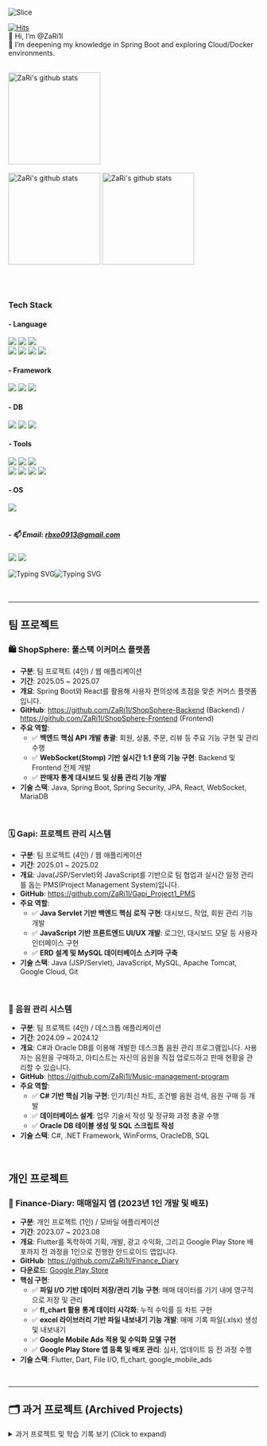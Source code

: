 ![Slice](https://capsule-render.vercel.app/api?type=slice&height=100&color=0:AAB8C6,100:29384E&text=ZaRi1l's%20GitHub&section=header&fontColor=ffffff&fontAlign=76&fontAlignY=30&rotate=6.5&animation=fadeIn&fontSize=49)

[![Hits](https://hitmeup-backend-593087166771.asia-northeast1.run.app/api/count/increment?url=https%3A%2F%2Fgithub.com%2FZaRi1l&title=hits&title_bg=555555&count_bg=3cc6c8&edge_flat=false)](https://github.com/ZaRi1l)
<br>
👋 Hi, I’m @ZaRi1l  </br>
🌱 I’m deepening my knowledge in Spring Boot and exploring Cloud/Docker environments.
</br></br>


<a href="https://solved.ac/profile/rbxo0913"><img align="center" style="height:185px" src="http://mazassumnida.wtf/api/v2/generate_badge?boj=rbxo0913" alt="ZaRi's github stats" /></a> 
<br> <br>
<a href="https://github.com/ZaRi1l"><img align="center" style="height:185px" src="https://github-readme-stats.vercel.app/api?username=ZaRi1l&show_icons=true&theme=tokyonight" alt="ZaRi's github stats" /></a>
<a href="https://github.com/ZaRi1l"><img align="center" style="height:185px" src="https://github-readme-stats.vercel.app/api/top-langs/?username=ZaRi1l&layout=compact&theme=tokyonight" alt="ZaRi's github stats" /></a>

</br></br>

### Tech Stack </br>
#### - Language </br>
<img src="https://img.shields.io/badge/Java-ED8B00?style=for-the-badge&logo=openjdk&logoColor=white"/> <img src="https://img.shields.io/badge/JavaScript-F7DF1E?style=for-the-badge&logo=JavaScript&logoColor=white"/> <img src="https://img.shields.io/badge/C%23-239120?style=for-the-badge&logo=c-sharp&logoColor=white"/>
</br>
<img src="https://img.shields.io/badge/Python-3776AB?style=for-the-badge&logo=python&logoColor=white"/> <img src="https://img.shields.io/badge/Dart-0175C2?style=for-the-badge&logo=dart&logoColor=white"/> 
<img src="https://img.shields.io/badge/HTML5-E34F26?style=for-the-badge&logo=html5&logoColor=white"/>
<img src="https://img.shields.io/badge/CSS-239120?&style=for-the-badge&logo=css3&logoColor=white"/> 

#### - Framework </br>
<img src="https://img.shields.io/badge/spring-%236DB33F.svg?style=for-the-badge&logo=spring&logoColor=white"/>  <img src="https://img.shields.io/badge/react-%2320232a.svg?style=for-the-badge&logo=react&logoColor=%2361DAFB"/> <img src="https://img.shields.io/badge/Flutter-02569B?style=for-the-badge&logo=flutter&logoColor=white"/> 

#### - DB
<img src="https://img.shields.io/badge/Oracle-F80000?style=for-the-badge&logo=oracle&logoColor=black"/> <img src="https://img.shields.io/badge/MySQL-005C84?style=for-the-badge&logo=mysql&logoColor=white"/> <img src="https://img.shields.io/badge/MariaDB-003545?style=for-the-badge&logo=mariadb&logoColor=white"/>
#### - Tools
<img src="https://img.shields.io/badge/windsurf-ffffff?style=for-the-badge&logo=windsurf&logoColor=black"/> <img src="https://img.shields.io/badge/Eclipse-2C2255?style=for-the-badge&logo=eclipse&logoColor=white"/> <img src="https://img.shields.io/badge/IntelliJ_IDEA-000000.svg?style=for-the-badge&logo=intellij-idea&logoColor=white"/> 
</br>
<img src="https://img.shields.io/badge/Visual_Studio-5C2D91?style=for-the-badge&logo=visual%20studio&logoColor=white"/> <img src="https://img.shields.io/badge/Visual_Studio_Code-0078D4?style=for-the-badge&logo=visual%20studio%20code&logoColor=white"/> 
<img src="https://img.shields.io/badge/Android_Studio-3DDC84?style=for-the-badge&logo=android-studio&logoColor=white"/> 
<img src="https://img.shields.io/badge/unity-%23000000.svg?style=for-the-badge&logo=unity&logoColor=white"/> 

#### - OS
<img src="https://img.shields.io/badge/Linux-FCC624?style=for-the-badge&logo=linux&logoColor=black"/>
</br></br>

##### - 📫 Email: rbxo0913@gmail.com </br>
<a href="https://stellacode.tistory.com/" target="_blank"><img src="https://img.shields.io/badge/Tistory blog-ce4e24?style=flat-square&logo=blog&logoColor=white"/></a>
<a href="https://github.com/ZaRi1l" target="_blank"><img src="https://img.shields.io/badge/GitHub-2a2a2a?style=flat-square&logo=GigHub&logoColor=white"/></a>

<img src="https://readme-typing-svg.demolab.com?font=Fira+Code&duration=100&size=10&pause=50&color=00FF00&width=13&height=15&lines=%7C;%5C;-;%2F" alt="Typing SVG" /><img src="https://readme-typing-svg.demolab.com?font=Fira+Code&size=10&pause=500&color=00ff00&width=400&height=15&lines=1100011+1101101+1101100+1101110+1100001+1001000+1010001+111101;init+6" alt="Typing SVG" />
<br><br><br>


---
## 팀 프로젝트
### 🛍️ ShopSphere: 풀스택 이커머스 플랫폼
- **구분**: 팀 프로젝트 (4인) / 웹 애플리케이션
- **기간**: 2025.05 ~ 2025.07
- **개요**: Spring Boot와 React를 활용해 사용자 편의성에 초점을 맞춘 커머스 플랫폼입니다.
- **GitHub**: https://github.com/ZaRi1l/ShopSphere-Backend (Backend) / https://github.com/ZaRi1l/ShopSphere-Frontend (Frontend)
- **주요 역할**:
  - ✅ **백엔드 핵심 API 개발 총괄**: 회원, 상품, 주문, 리뷰 등 주요 기능 구현 및 관리 수행
  - ✅ **WebSocket(Stomp) 기반 실시간 1:1 문의 기능 구현**: Backend 및 Frontend 전체 개발
  - ✅ **판매자 통계 대시보드 및 상품 관리 기능 개발**
- **기술 스택**: Java, Spring Boot, Spring Security, JPA, React, WebSocket, MariaDB
<br>

### 🗓️ Gapi: 프로젝트 관리 시스템
- **구분**: 팀 프로젝트 (4인) / 웹 애플리케이션
- **기간**: 2025.01 ~ 2025.02
- **개요**: Java(JSP/Servlet)와 JavaScript를 기반으로 팀 협업과 실시간 일정 관리를 돕는 PMS(Project Management System)입니다.
- **GitHub**: https://github.com/ZaRi1l/Gapi_Project1_PMS
- **주요 역할**:
  - ✅ **Java Servlet 기반 백엔드 핵심 로직 구현**: 대시보드, 작업, 회원 관리 기능 개발
  - ✅ **JavaScript 기반 프론트엔드 UI/UX 개발**: 로그인, 대시보드 모달 등 사용자 인터페이스 구현
  - ✅ **ERD 설계 및 MySQL 데이터베이스 스키마 구축**
- **기술 스택**: Java (JSP/Servlet), JavaScript, MySQL, Apache Tomcat, Google Cloud, Git
<br>

### 🎵 음원 관리 시스템
- **구분**: 팀 프로젝트 (4인) / 데스크톱 애플리케이션
- **기간**: 2024.09 ~ 2024.12
- **개요**: C#과 Oracle DB를 이용해 개발한 데스크톱 음원 관리 프로그램입니다. 사용자는 음원을 구매하고, 아티스트는 자신의 음원을 직접 업로드하고 판매 현황을 관리할 수 있습니다.
- **GitHub**: https://github.com/ZaRi1l/Music-management-program
- **주요 역할**:
  - ✅ **C# 기반 핵심 기능 구현**: 인기/최신 차트, 조건별 음원 검색, 음원 구매 등 개발
  - ✅ **데이터베이스 설계**: 업무 기술서 작성 및 정규화 과정 총괄 수행
  - ✅ **Oracle DB 테이블 생성 및 SQL 스크립트 작성**
- **기술 스택**: C#, .NET Framework, WinForms, OracleDB, SQL
<br>

## 개인 프로젝트
### 📱 Finance-Diary: 매매일지 앱 (2023년 1인 개발 및 배포)
- **구분**: 개인 프로젝트 (1인) / 모바일 애플리케이션
- **기간**: 2023.07 ~ 2023.08
- **개요**: Flutter를 독학하여 기획, 개발, 광고 수익화, 그리고 Google Play Store 배포까지 전 과정을 1인으로 진행한 안드로이드 앱입니다.
- **GitHub**: https://github.com/ZaRi1l/Finance_Diary
- **다운로드**: [Google Play Store](https://play.google.com/store/apps/details?id=com.trade.trading_diary&hl=ko-KR)
- **핵심 구현**:
  - ✅ **파일 I/O 기반 데이터 저장/관리 기능 구현**: 매매 데이터를 기기 내에 영구적으로 저장 및 관리
  - ✅ **fl_chart 활용 통계 데이터 시각화**: 누적 수익률 등 차트 구현
  - ✅ **excel 라이브러리 기반 파일 내보내기 기능 개발**: 매매 기록 파일(.xlsx) 생성 및 내보내기
  - ✅ **Google Mobile Ads 적용 및 수익화 모델 구현**
  - ✅ **Google Play Store 앱 등록 및 배포 관리**: 심사, 업데이트 등 전 과정 수행
- **기술 스택**: Flutter, Dart, File I/O, fl_chart, google_mobile_ads
<br>

---

## 🗂️ 과거 프로젝트 (Archived Projects)
<details>
<summary>과거 프로젝트 및 학습 기록 보기 (Click to expand)</summary>
<br>

### 📱 반려동물 정보 앱
- **구분**: 팀 프로젝트 (4인) / 모바일 애플리케이션
- **기간**: 2023.03 ~ 2023.06 
- **개요**: 국가동물보호정보시스템의 데이터를 웹 크롤링하여 안드로이드 환경에서 반려동물 정보를 검색 및 조회할 수 있도록 개발된 모바일 애플리케이션입니다. Android 앱 개발 및 웹 크롤링 기초를 다진 프로젝트입니다.
- **GitHub**: https://github.com/ZaRi1l/AnimalInformation
- **주요 역할**:
  - ✅ **웹 크롤링 로직 구현**: 국가동물보호정보시스템에서 반려동물 정보를 수집 및 파싱 기능 구현
  - ✅ **동적 검색 필터 개발**: 날짜, 도시, 종 등에 따른 상세 검색 기능 및 시/도-시/군/구 연동 기능 구현
  - ✅ **UI/UX 설계 및 구현**: 시작 화면, 메인 리스트, 상세 정보 화면 등 안드로이드 사용자 인터페이스 구성
  - ✅ **데이터 처리 및 관리**: ArrayList, HashMap 등을 활용한 효율적인 데이터 관리 및 출력
- **기술 스택**: Java, Android Studio, (Web Crawling)
<br>

### 🌐 음식 호불호 테스트
- **구분**: 개인 프로젝트 (1인) / 웹 애플리케이션
- **기간**: 2023.05
- **개요**: HTML, CSS, JavaScript를 독학하여 개발한 웹 기반 음식 호불호 테스트 애플리케이션입니다. 사용자 인터랙션과 클라이언트 측 로직 구현에 중점을 둔 프로젝트입니다.
- **GitHub**: https://github.com/ZaRi1l/likefoodtest
- **사이트 주소**: https://likefoodtest.netlify.app/
- **핵심 구현**:
  - ✅ **웹 기반의 인터랙티브한 UI/UX 구현**: 메인 화면, 질문 진행, 최종 결과 화면 등 전체 웹 페이지 구성
  - ✅ **JavaScript 기반의 테스트 로직 개발**: 질문 진행, 사용자 선택에 따른 점수 계산, 결과 도출 알고리즘 구현
  - ✅ **동적 콘텐츠 로드 및 표시**: 음식 이미지, 질문, 결과 텍스트 등을 동적으로 변경하여 사용자 경험 제공
  - ✅ **소셜 공유 기능 구현**: 카카오톡 공유 및 클립보드 복사 기능 추가
  - ✅ **1인 기획 및 개발**: 웹 프론트엔드 개발 전반(기획, UI/UX, 구현, 배포)에 대한 실무 경험 습득
- **기술 스택**: HTML, CSS, JavaScript, Bootstrap
<br>

</details>

<!---
<img src="https://readme-typing-svg.demolab.com?font=Fira+Code&size=10&pause=500&color=00ff00&width=400&height=15&lines=1100011 1101101 1101100 1101110 1100001 1001000 1010001 111101 ;init 6" alt="Typing SVG" />
<img src="https://readme-typing-svg.demolab.com?font=Fira+Code&size=10&duration=500&pause=250&color=00ff0000&multiline=true&width=15&height=15&lines=110111 1011010 1010111 1011001 110110 110100 1110001 1011001 110111 1001010 110010 1011001 1001001 1001111 1110101 1111010 1101000 1001111 1110101 1010100 1110000 1001111 1111001 1100100 1100111 1000011 1000100 1110011 1101100 1011001 1010100 1110010 1110000 1101111 1010100 1110010 1101001 110110 1010100 1110011 1101101 110110 1000100 1110001 1110011 110110 1000001 1110011 1001001 1001111 1110101 1000011 1101101 1001111 1110101 1010000 1101000 1000011 1000100 1110001 1110100 110111 1101010 1110010 1101011 110110 1010100 1110011 1110011 1110000 1101010 1110010 1101110 110111 1110111 1100111 110110 110101 1000011 1011001 110110 1110010 1001111 1100111 1001001 1001111 1111001 1001100 1110100 1110101 1111001 1011000 1101001 1001111 1110101 1001100 1110000 1000011 110100 111101" alt="Typing SVG" /></br>
--->
<!---
ZaRi1l/ZaRi1l is a ✨ special ✨ repository because its `README.md` (this file) appears on your GitHub profile.
You can click the Preview link to take a look at your changes.
--->
